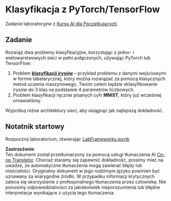<!--
CO_OP_TRANSLATOR_METADATA:
{
  "original_hash": "e452d897efb9a89700f41021834cf6e5",
  "translation_date": "2025-08-24T10:42:13+00:00",
  "source_file": "lessons/3-NeuralNetworks/05-Frameworks/lab/README.md",
  "language_code": "pl"
}
-->
# Klasyfikacja z PyTorch/TensorFlow

Zadanie laboratoryjne z [Kursu AI dla Początkujących](https://github.com/microsoft/ai-for-beginners).

## Zadanie

Rozwiąż dwa problemy klasyfikacyjne, korzystając z jedno- i wielowarstwowych sieci w pełni połączonych, używając PyTorch lub TensorFlow:

1. Problem **[klasyfikacji irysów](https://en.wikipedia.org/wiki/Iris_flower_data_set)** – przykład problemu z danymi wejściowymi w formie tabelarycznej, który można rozwiązać za pomocą klasycznych metod uczenia maszynowego. Twoim celem będzie sklasyfikowanie irysów do 3 klas na podstawie 4 parametrów liczbowych.
2. Problem klasyfikacji ręcznie pisanych cyfr **MNIST**, który już wcześniej omawialiśmy.

Wypróbuj różne architektury sieci, aby osiągnąć jak najlepszą dokładność.

## Notatnik startowy

Rozpocznij laboratorium, otwierając [LabFrameworks.ipynb](../../../../../../lessons/3-NeuralNetworks/05-Frameworks/lab/LabFrameworks.ipynb)

**Zastrzeżenie**:  
Ten dokument został przetłumaczony za pomocą usługi tłumaczenia AI [Co-op Translator](https://github.com/Azure/co-op-translator). Chociaż staramy się zapewnić dokładność, prosimy mieć na uwadze, że automatyczne tłumaczenia mogą zawierać błędy lub nieścisłości. Oryginalny dokument w jego rodzimym języku powinien być uznawany za wiarygodne źródło. W przypadku informacji krytycznych zaleca się skorzystanie z profesjonalnego tłumaczenia przez człowieka. Nie ponosimy odpowiedzialności za jakiekolwiek nieporozumienia lub błędne interpretacje wynikające z użycia tego tłumaczenia.